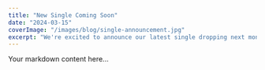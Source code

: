 ```yaml
---
title: "New Single Coming Soon"
date: "2024-03-15"
coverImage: "/images/blog/single-announcement.jpg"
excerpt: "We're excited to announce our latest single dropping next month..."
---
```


Your markdown content here...